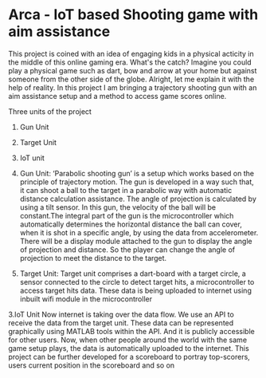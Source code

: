 # Arca - IoT based Shooting game with aim assistance
This project is coined with an idea of engaging kids in a physical acticity in the middle of this online gaming era. What's the catch? Imagine you could play a physical game such as dart, bow and arrow at your home but against someone from the other side of the globe. Alright, let me explain it with the help of reality. In this project I am bringing a trajectory shooting gun with an aim assistance setup and a method to access game scores online. 

Three units of the project 
1. Gun Unit
2. Target Unit
3. IoT unit

1. Gun Unit:
‘Parabolic shooting gun’ is a setup which works based on the principle of trajectory motion. The
gun is developed in a way such that, it can shoot a ball to the target in a parabolic way with
automatic distance calculation assistance. The angle of projection is calculated by using a tilt
sensor. In this gun, the velocity of the ball will be constant.The integral part of the gun is the
microcontroller which automatically determines the horizontal distance the ball can cover, when
it is shot in a specific angle, by using the data from accelerometer. There will be a display module
attached to the gun to display the angle of projection and distance. So the player can change the
angle of projection to meet the distance to the target.

2. Target Unit:
Target unit comprises a dart-board with a target circle, a sensor connected to the circle to detect target hits, a microcontroller to access target hits data. These data is being uploaded to internet using inbuilt wifi module in the microcontroller

3.IoT Unit
Now internet is taking over the data flow. We use an API to receive the data from the target unit. These data can be represented graphically using MATLAB tools within the API. And it is publicly accessible for other users. Now, when other people around the world with the same game setup plays, the data is automatically uploaded to the internet. 
This project can be further developed for a scoreboard to portray top-scorers, users current position in the scoreboard and so on 
